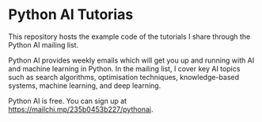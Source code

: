 # Python AI Tutorias
This repository hosts the example code of the tutorials I share through the Python AI mailing list.  

Python AI provides weekly emails which will get you up and running with AI and machine learning in Python. In the mailing list, I cover key AI topics such as search algorithms, optimisation techniques, knowledge-based systems, machine learning, and deep learning. 

Python AI is free. You can sign up at https://mailchi.mp/235b0453b227/pythonai.



